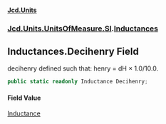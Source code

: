 #### [Jcd.Units](index 'index')
### [Jcd.Units.UnitsOfMeasure.SI](Jcd.Units.UnitsOfMeasure.SI 'Jcd.Units.UnitsOfMeasure.SI').[Inductances](Inductances 'Jcd.Units.UnitsOfMeasure.SI.Inductances')

## Inductances.Decihenry Field

decihenry defined such that: henry = dH × 1.0/10.0.

```csharp
public static readonly Inductance Decihenry;
```

#### Field Value
[Inductance](Inductance 'Jcd.Units.UnitTypes.Inductance')